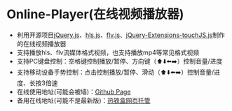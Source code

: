 # Online-Player(在线视频播放器)
* 利用开源项目[jQuery.js](https://github.com/jquery/jquery)、[hls.js](https://github.com/video-dev/hls.js)、[flv.js](https://github.com/bilibili/flv.js)、[jQuery-Extensions-touchJS.js](https://greasyfork.org/zh-CN/scripts/454450)制作的在线视频播放器
* 支持播放hls、flv流媒体格式视频，也支持播放mp4等常见格式视频
* 支持PC键盘控制：空格键控制播放/暂停、方向键（⬆️⬇️⬅️➡️）控制音量/进度
* 支持移动设备手势控制：点击控制播放/暂停、滑动（⬆️⬇️⬅️➡️）控制音量/进度、长按3倍速
* 在线使用地址(可能会被墙)：[Github Page](https://icedwatermelonjuice.github.io/Online-Player)
* 备用在线地址(可能不是最新版)：[热铁盒网页托管](https://gem-op.rth1.one)

